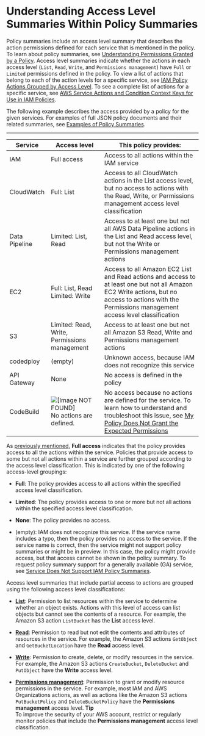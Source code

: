 # Understanding Access Level Summaries Within Policy Summaries<a name="access_policies_understand-policy-summary-access-level-summaries"></a>

Policy summaries include an access level summary that describes the action permissions defined for each service that is mentioned in the policy\. To learn about policy summaries, see [Understanding Permissions Granted by a Policy](access_policies_understand.md)\. Access level summaries indicate whether the actions in each access level \(`List`, `Read`, `Write`, and `Permissions management`\) have `Full` or `Limited` permissions defined in the policy\. To view a list of actions that belong to each of the action levels for a specific service, see [IAM Policy Actions Grouped by Access Level](reference_policies_access-levels.md)\. To see a complete list of actions for a specific service, see [AWS Service Actions and Condition Context Keys for Use in IAM Policies](reference_policies_actionsconditions.md)\.

The following example describes the access provided by a policy for the given services\. For examples of full JSON policy documents and their related summaries, see [Examples of Policy Summaries](access_policies_policy-summary-examples.md)\.


****  

| Service | Access level | This policy provides: | 
| --- | --- | --- | 
| IAM | Full access | Access to all actions within the IAM service | 
| CloudWatch | Full: List | Access to all CloudWatch actions in the List access level, but no access to actions with the Read, Write, or Permissions management access level classification | 
| Data Pipeline | Limited: List, Read | Access to at least one but not all AWS Data Pipeline actions in the List and Read access level, but not the Write or Permissions management actions | 
| EC2 | Full: List, Read Limited: Write | Access to all Amazon EC2 List and Read actions and access to at least one but not all Amazon EC2 Write actions, but no access to actions with the Permissions management access level classification | 
| S3 | Limited: Read, Write, Permissions management | Access to at least one but not all Amazon S3 Read, Write and Permissions management actions | 
| codedploy | \(empty\) | Unknown access, because IAM does not recognize this service | 
| API Gateway | None | No access is defined in the policy | 
| CodeBuild | ![\[Image NOT FOUND\]](http://docs.aws.amazon.com/IAM/latest/UserGuide/images/console-alert-icon.console.png) No actions are defined\. | No access because no actions are defined for the service\. To learn how to understand and troubleshoot this issue, see [My Policy Does Not Grant the Expected Permissions](troubleshoot_policies.md#policy-summary-not-grant-permissions) | 

As [previously mentioned](access_policies_understand-policy-summary.md#full-vs-limited-access-summary), **Full access** indicates that the policy provides access to all the actions within the service\. Policies that provide access to some but not all actions within a service are further grouped according to the access level classification\. This is indicated by one of the following access\-level groupings:

+ **Full**: The policy provides access to all actions within the specified access level classification\.

+ **Limited**: The policy provides access to one or more but not all actions within the specified access level classification\.

+ **None**: The policy provides no access\.

+ \(empty\): IAM does not recognize this service\. If the service name includes a typo, then the policy provides no access to the service\. If the service name is correct, then the service might not support policy summaries or might be in preview\. In this case, the policy might provide access, but that access cannot be shown in the policy summary\. To request policy summary support for a generally available \(GA\) service, see [Service Does Not Support IAM Policy Summaries](troubleshoot_policies.md#unsupported-services-actions)\.

Access level summaries that include partial access to actions are grouped using the following access level classifications:

+ **[List](reference_access-level_list.md)**: Permission to list resources within the service to determine whether an object exists\. Actions with this level of access can list objects but cannot see the contents of a resource\. For example, the Amazon S3 action `ListBucket` has the **List** access level\. 

+ **[Read](reference_access-level_read.md)**: Permission to read but not edit the contents and attributes of resources in the service\. For example, the Amazon S3 actions `GetObject` and `GetBucketLocation` have the **Read** access level\.

+ **[Write](reference_access-level_write.md)**: Permission to create, delete, or modify resources in the service\. For example, the Amazon S3 actions `CreateBucket`, `DeleteBucket` and `PutObject` have the **Write** access level\.

+ **[Permissions management](reference_access-level_permissions.md)**: Permission to grant or modify resource permissions in the service\. For example, most IAM and AWS Organizations actions, as well as actions like the Amazon S3 actions `PutBucketPolicy` and `DeleteBucketPolicy` have the **Permissions management** access level\.
**Tip**  
To improve the security of your AWS account, restrict or regularly monitor policies that include the **Permissions management** access level classification\.